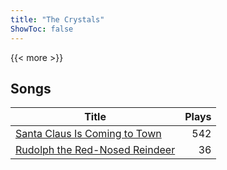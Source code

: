 ```yaml
---
title: "The Crystals"
ShowToc: false
---
```


{{< more >}}

## Songs
Title | Plays 
----- | -----: 
[Santa Claus Is Coming to Town](/songs/santa-claus-is-coming-to-town) | 542
[Rudolph the Red-Nosed Reindeer](/songs/rudolph-the-red-nosed-reindeer) | 36

